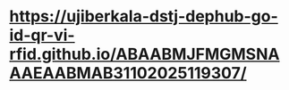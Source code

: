 #  https://ujiberkala-dstj-dephub-go-id-qr-vi-rfid.github.io/ABAABMJFMGMSNAAAEAABMAB31102025119307/
